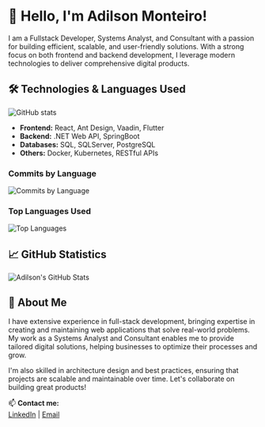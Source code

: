 # 👋 Hello, I'm Adilson Monteiro!

I am a Fullstack Developer, Systems Analyst, and Consultant with a passion for building efficient, scalable, and user-friendly solutions. With a strong focus on both frontend and backend development, I leverage modern technologies to deliver comprehensive digital products.

## 🛠️ Technologies & Languages Used
![GitHub stats](https://github-readme-stats.vercel.app/api/top-langs/?username=AdilsonRTB)

- **Frontend:** React, Ant Design, Vaadin, Flutter
- **Backend:** .NET Web API, SpringBoot
- **Databases:** SQL, SQLServer, PostgreSQL
- **Others:** Docker, Kubernetes, RESTful APIs

### Commits by Language

![Commits by Language](https://github-readme-stats.vercel.app/api/top-langs/?username=AdilsonRTB&layout=compact&theme=radical)

### Top Languages Used
![Top Languages](https://github-readme-stats.vercel.app/api/top-langs/?username=AdilsonRTB&layout=compact&theme=radical)

## 📈 GitHub Statistics

![Adilson's GitHub Stats](https://github-readme-stats.vercel.app/api?username=AdilsonRTB&show_icons=true&count_private=true&theme=radical)

## 💬 About Me

I have extensive experience in full-stack development, bringing expertise in creating and maintaining web applications that solve real-world problems. My work as a Systems Analyst and Consultant enables me to provide tailored digital solutions, helping businesses to optimize their processes and grow.

I'm also skilled in architecture design and best practices, ensuring that projects are scalable and maintainable over time. Let's collaborate on building great products!

📫 **Contact me:**  
[LinkedIn](https://linkedin.com/in/adilsonrtb) | [Email](mailto:adilson.monteiro@example.com)





